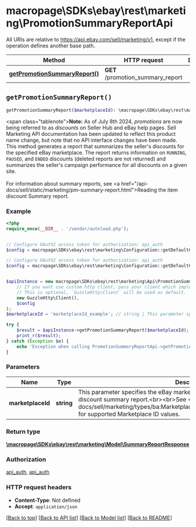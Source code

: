 # macropage\SDKs\ebay\rest\marketing\PromotionSummaryReportApi

All URIs are relative to https://api.ebay.com/sell/marketing/v1, except if the operation defines another base path.

| Method | HTTP request | Description |
| ------------- | ------------- | ------------- |
| [**getPromotionSummaryReport()**](PromotionSummaryReportApi.md#getPromotionSummaryReport) | **GET** /promotion_summary_report |  |


## `getPromotionSummaryReport()`

```php
getPromotionSummaryReport($marketplaceId): \macropage\SDKs\ebay\rest\marketing\Model\SummaryReportResponse
```



<span class=\"tablenote\"><b>Note:</b> As of July 8th 2024, <i>promotions</i> are now being referred to as <i>discounts</i> on Seller Hub and eBay help pages. Sell Marketing API documentation has been updated to reflect this product name change, but note that no API interface changes have been made.</span><br>This method generates a report that summarizes the seller's discounts for the specified eBay marketplace. The report returns information on <code>RUNNING</code>, <code>PAUSED</code>, and <code>ENDED</code> discounts (deleted reports are not returned) and summarizes the seller's campaign performance for all discounts on a given site.  <br><br>For information about summary reports, see <a href=\"/api-docs/sell/static/marketing/pm-summary-report.html\">Reading the item discount Summary report</a>.

### Example

```php
<?php
require_once(__DIR__ . '/vendor/autoload.php');


// Configure OAuth2 access token for authorization: api_auth
$config = macropage\SDKs\ebay\rest\marketing\Configuration::getDefaultConfiguration()->setAccessToken('YOUR_ACCESS_TOKEN');

// Configure OAuth2 access token for authorization: api_auth
$config = macropage\SDKs\ebay\rest\marketing\Configuration::getDefaultConfiguration()->setAccessToken('YOUR_ACCESS_TOKEN');


$apiInstance = new macropage\SDKs\ebay\rest\marketing\Api\PromotionSummaryReportApi(
    // If you want use custom http client, pass your client which implements `GuzzleHttp\ClientInterface`.
    // This is optional, `GuzzleHttp\Client` will be used as default.
    new GuzzleHttp\Client(),
    $config
);
$marketplaceId = 'marketplaceId_example'; // string | This parameter specifies the eBay marketplace ID of the site for which you want a discount summary report.<br><br>See <a href=\"/api-docs/sell/marketing/types/ba:MarketplaceIdEnum\">MarketplaceIdEnum</a> for supported Marketplace ID values.

try {
    $result = $apiInstance->getPromotionSummaryReport($marketplaceId);
    print_r($result);
} catch (Exception $e) {
    echo 'Exception when calling PromotionSummaryReportApi->getPromotionSummaryReport: ', $e->getMessage(), PHP_EOL;
}
```

### Parameters

| Name | Type | Description  | Notes |
| ------------- | ------------- | ------------- | ------------- |
| **marketplaceId** | **string**| This parameter specifies the eBay marketplace ID of the site for which you want a discount summary report.&lt;br&gt;&lt;br&gt;See &lt;a href&#x3D;\&quot;/api-docs/sell/marketing/types/ba:MarketplaceIdEnum\&quot;&gt;MarketplaceIdEnum&lt;/a&gt; for supported Marketplace ID values. | |

### Return type

[**\macropage\SDKs\ebay\rest\marketing\Model\SummaryReportResponse**](../Model/SummaryReportResponse.md)

### Authorization

[api_auth](../../README.md#api_auth), [api_auth](../../README.md#api_auth)

### HTTP request headers

- **Content-Type**: Not defined
- **Accept**: `application/json`

[[Back to top]](#) [[Back to API list]](../../README.md#endpoints)
[[Back to Model list]](../../README.md#models)
[[Back to README]](../../README.md)
